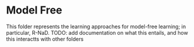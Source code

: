 # Model Free
This folder represents the learning approaches for model-free learning; in particular, R-NaD. TODO: add documentation on what this entails, and how this interactts with other folders
